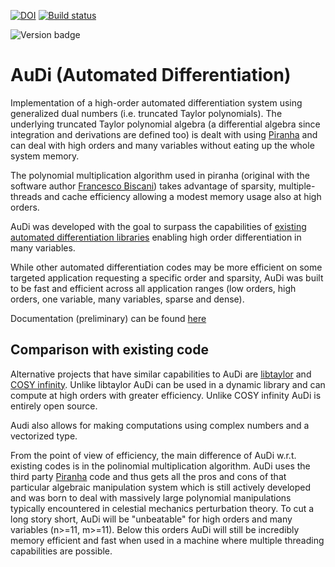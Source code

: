 [![DOI](https://zenodo.org/badge/41722955.svg)](https://zenodo.org/badge/latestdoi/41722955)
[![Build status](https://ci.appveyor.com/api/projects/status/c8kjdcrxy52t8gy4?svg=true)](https://ci.appveyor.com/project/darioizzo/audi)

![Version badge](https://img.shields.io/pypi/v/pyaudi.svg)


# AuDi (Automated Differentiation)

Implementation of a high-order automated differentiation system using generalized dual numbers (i.e. truncated Taylor polynomials). The underlying truncated Taylor polynomial algebra (a differential algebra since integration and derivations are defined too) is dealt with using [Piranha](https://github.com/bluescarni/piranha) and can deal with high orders and many variables without eating up the whole system memory.

The polynomial multiplication algorithm used in piranha (original with the software author [Francesco Biscani](https://github.com/bluescarni)) takes advantage of sparsity, multiple-threads and cache efficiency allowing a modest memory usage also at high orders.

AuDi was developed with the goal to surpass the capabilities of [existing automated differentiation libraries](http://www.autodiff.org/?module=Tools) enabling high order differentiation in many variables.

While other automated differentiation codes may be more efficient on some targeted application requesting a specific order and sparsity, AuDi was built to be fast and efficient across all application ranges (low orders, high orders, one variable, many variables, sparse and dense). 

Documentation (preliminary) can be found [here](http://darioizzo.github.io/audi/)

## Comparison with existing code

Alternative projects that have similar capabilities to AuDi are [libtaylor](https://code.google.com/p/libtaylor/) and [COSY infinity](http://bt.pa.msu.edu/index_cosy.htm). Unlike libtaylor AuDi can be used in a dynamic library and can compute at high orders with greater efficiency. Unlike COSY infinity AuDi is entirely open source. 

Audi also allows for making computations using complex numbers and a vectorized type.

From the point of view of efficiency, the main difference of AuDi w.r.t. existing codes is in the polinomial multiplication algorithm. AuDi uses the third party [Piranha](https://github.com/bluescarni/piranha) code and thus gets all the pros and cons of that particular algebraic manipulation system which is still actively developed and was born to deal with massively large polynomial manipulations typically encountered in celestial mechanics perturbation theory. To cut a long story short, AuDi will be "unbeatable" for high orders and many variables (n>=11, m>=11). Below this orders AuDi will still be incredibly memory efficient and fast when used in a machine where multiple threading capabilities are possible.
